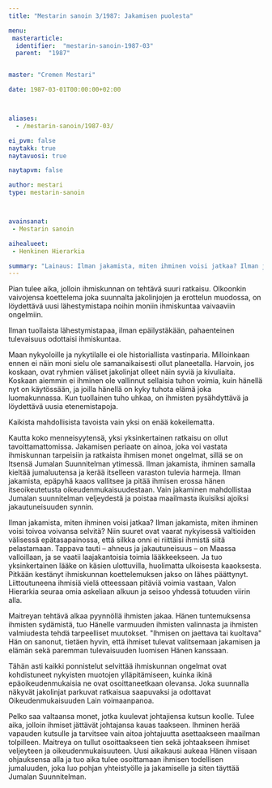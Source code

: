 ```yaml
---
title: "Mestarin sanoin 3/1987: Jakamisen puolesta"

menu:
 masterarticle:
  identifier:  "mestarin-sanoin-1987-03"
  parent:  "1987"


master: "Cremen Mestari"

date: 1987-03-01T00:00:00+02:00



aliases:
  - /mestarin-sanoin/1987-03/

ei_pvm: false
naytakk: true
naytavuosi: true

naytapvm: false

author: mestari
type: mestarin-sanoin



avainsanat:
 - Mestarin sanoin

aihealueet:
 - Henkinen Hierarkia

summary: "Lainaus: Ilman jakamista, miten ihminen voisi jatkaa? Ilman jakamista, miten ihminen voisi toivoa voivansa selvitä? Niin suuret ovat vaarat nykyisessä valtioiden välisessä epätasapainossa, että silkka onni ei riittäisi ihmistä siitä pelastamaan."
---
```

<p>Pian tulee aika, jolloin ihmiskunnan on tehtävä suuri ratkaisu. Olkoonkin vaivojensa koettelema joka suunnalta jakolinjojen ja erottelun muodossa, on löydettävä uusi lähestymistapa noihin moniin ihmiskuntaa vaivaaviin ongelmiin.</p>
<p>Ilman tuollaista lähestymistapaa, ilman epäilystäkään, pahaenteinen tulevaisuus odottaisi ihmiskuntaa.</p>
<p>Maan nykyoloille ja nykytilalle ei ole historiallista vastinparia. Milloinkaan ennen ei näin moni sielu ole samanaikaisesti ollut planeetalla. Harvoin, jos koskaan, ovat ryhmien väliset jakolinjat olleet näin syviä ja kivuliaita. Koskaan aiemmin ei ihminen ole vallinnut sellaisia tuhon voimia, kuin hänellä nyt on käytössään, ja joilla hänellä on kyky tuhota elämä joka luomakunnassa. Kun tuollainen tuho uhkaa, on ihmisten pysähdyttävä ja löydettävä uusia etenemistapoja.</p>
<p>Kaikista mahdollisista tavoista vain yksi on enää kokeilematta.</p>
<p>Kautta koko menneisyytensä, yksi yksinkertainen ratkaisu on ollut tavoittamattomissa. Jakamisen periaate on ainoa, joka voi vastata ihmiskunnan tarpeisiin ja ratkaista ihmisen monet ongelmat, sillä se on Itsensä Jumalan Suunnitelman ytimessä. Ilman jakamista, ihminen samalla kieltää jumaluutensa ja kerää itselleen varaston tulevia harmeja. Ilman jakamista, epäpyhä kaaos vallitsee ja pitää ihmisen erossa hänen itseoikeutetusta oikeudenmukaisuudestaan. Vain jakaminen mahdollistaa Jumalan suunnitelman veljeydestä ja poistaa maailmasta ikuisiksi ajoiksi jakautuneisuuden synnin.</p>
<p>Ilman jakamista, miten ihminen voisi jatkaa? Ilman jakamista, miten ihminen voisi toivoa voivansa selvitä? Niin suuret ovat vaarat nykyisessä valtioiden välisessä epätasapainossa, että silkka onni ei riittäisi ihmistä siitä pelastamaan. Tappava tauti – ahneus ja jakautuneisuus – on Maassa valloillaan, ja se vaatii laajakantoisia toimia lääkkeekseen. Ja tuo yksinkertainen lääke on käsien ulottuvilla, huolimatta ulkoisesta kaaoksesta. Pitkään kestänyt ihmiskunnan koettelemuksen jakso on lähes päättynyt. Liittoutuneena ihmisiä vielä otteessaan pitäviä voimia vastaan, Valon Hierarkia seuraa omia askeliaan alkuun ja seisoo yhdessä totuuden viirin alla.</p>
<p>Maitreyan tehtävä alkaa pyynnöllä ihmisten jakaa. Hänen tuntemuksensa ihmisten sydämistä, tuo Hänelle varmuuden ihmisten valinnasta ja ihmisten valmiudesta tehdä tarpeelliset muutokset. "Ihmisen on jaettava tai kuoltava" Hän on sanonut, tietäen hyvin, että ihmiset tulevat valitsemaan jakamisen ja elämän sekä paremman tulevaisuuden luomisen Hänen kanssaan.</p>
<p>Tähän asti kaikki ponnistelut selvittää ihmiskunnan ongelmat ovat kohdistuneet nykyisten muotojen ylläpitämiseen, kuinka ikinä epäoikeudenmukaisia ne ovat osoittaneetkaan olevansa. Joka suunnalla näkyvät jakolinjat parkuvat ratkaisua saapuvaksi ja odottavat Oikeudenmukaisuuden Lain voimaanpanoa.</p>
<p>Pelko saa valtaansa monet, jotka kuulevat johtajiensa kutsun koolle. Tulee aika, jolloin ihmiset jättävät johtajansa kauas taakseen. Ihminen herää vapauden kutsulle ja tarvitsee vain aitoa johtajuutta asettaakseen maailman tolpilleen. Maitreya on tullut osoittaakseen tien sekä johtaakseen ihmiset veljeyteen ja oikeudenmukaisuuteen. Uusi aikakausi aukeaa Hänen viisaan ohjauksensa alla ja tuo aika tulee osoittamaan ihmisen todellisen jumaluuden, joka luo pohjan yhteistyölle ja jakamiselle ja siten täyttää Jumalan Suunnitelman.</p>